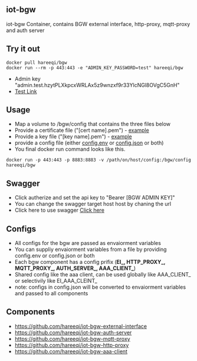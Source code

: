 ## iot-bgw
iot-bgw Container, contains BGW external interface, http-proxy, mqtt-proxy and auth server


## Try it out
```
docker pull hareeqi/bgw
docker run --rm -p 443:443 -e "ADMIN_KEY_PASSWORD=test" hareeqi/bgw
```
* Admin key "admin.test.hzytPLXkpcxWRLAx5z9wnzxf9r33YlcNGl8OVgC5GnH"
* [Test Link](https://bgw.hareeqi.com/bgw-auth/user?bgw_key=admin.test.hzytPLXkpcxWRLAx5z9wnzxf9r33YlcNGl8OVgC5GnH)


## Usage

* Map a volume to /bgw/config that contains the three files below
 * Provide a certificate file ("[cert name].pem") - [example](https://github.com/hareeqi/iot-bgw/blob/master/config/)
 * Provide a key file ("[key name].pem") - [example](https://github.com/hareeqi/iot-bgw/blob/master/config/)
 * provide a config file (either [config.env](https://github.com/hareeqi/iot-bgw/blob/master/config/config.env.example) or [config.json](https://github.com/hareeqi/iot-bgw/blob/master/config/config.json.example) or both)
* You final docker run command looks like this.
```
docker run -p 443:443 -p 8883:8883 -v /path/on/host/config:/bgw/config hareeqi/bgw
```


## Swagger 

* Click autherize and set the api key to "Bearer [BGW ADMIN KEY]"
* You can change the swagger target host host by chaning the url 
* Click here to use swagger [Click here](http://hareeqi.com/swagger/?host=https://bgw.hareeqi.com/bgw-auth&url=https://raw.githubusercontent.com/hareeqi/iot-bgw/master/swagger.json)

## Configs
* All configs for the bgw are passed as envaiorment variables 
* You can suppliy envaiorment variables from a file by providing config.env or config.json or both
* Each bgw component has a config prifix (**EI_, HTTP_PROXY_, MQTT_PROXY_, AUTH_SERVER_, AAA_CLIENT_**)
* Shared config like the aaa client, can be used globally like AAA_CLIENT_ or selectivily like EI_AAA_CLEINT_
* note: configs in config.json will be converted to envaiorment variables and passed to all components 

## Components
* https://github.com/hareeqi/iot-bgw-external-interface
* https://github.com/hareeqi/iot-bgw-auth-server
* https://github.com/hareeqi/iot-bgw-mqtt-proxy
* https://github.com/hareeqi/iot-bgw-http-proxy
* https://github.com/hareeqi/iot-bgw-aaa-client
